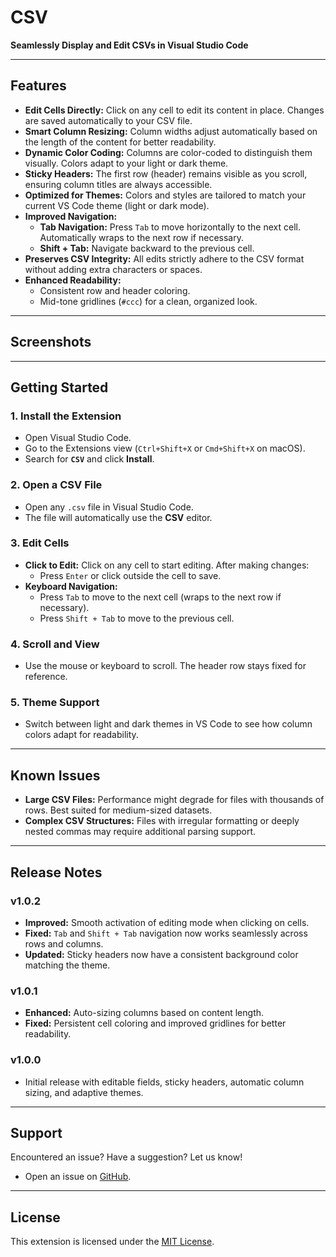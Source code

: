 # **CSV**

**Seamlessly Display and Edit CSVs in Visual Studio Code**

---

## **Features**

- **Edit Cells Directly:** Click on any cell to edit its content in place. Changes are saved automatically to your CSV file.
- **Smart Column Resizing:** Column widths adjust automatically based on the length of the content for better readability.
- **Dynamic Color Coding:** Columns are color-coded to distinguish them visually. Colors adapt to your light or dark theme.
- **Sticky Headers:** The first row (header) remains visible as you scroll, ensuring column titles are always accessible.
- **Optimized for Themes:** Colors and styles are tailored to match your current VS Code theme (light or dark mode).
- **Improved Navigation:**
  - **Tab Navigation:** Press `Tab` to move horizontally to the next cell. Automatically wraps to the next row if necessary.
  - **Shift + Tab:** Navigate backward to the previous cell.
- **Preserves CSV Integrity:** All edits strictly adhere to the CSV format without adding extra characters or spaces.
- **Enhanced Readability:** 
  - Consistent row and header coloring.
  - Mid-tone gridlines (`#ccc`) for a clean, organized look.

---

## **Screenshots**

<!-- Include screenshots or animations of the extension in action, if available -->

---

## **Getting Started**

### **1. Install the Extension**

- Open Visual Studio Code.
- Go to the Extensions view (`Ctrl+Shift+X` or `Cmd+Shift+X` on macOS).
- Search for **`CSV`** and click **Install**.

### **2. Open a CSV File**

- Open any `.csv` file in Visual Studio Code.
- The file will automatically use the **CSV** editor.

### **3. Edit Cells**

- **Click to Edit:** Click on any cell to start editing. After making changes:
  - Press `Enter` or click outside the cell to save.
- **Keyboard Navigation:**
  - Press `Tab` to move to the next cell (wraps to the next row if necessary).
  - Press `Shift + Tab` to move to the previous cell.

### **4. Scroll and View**

- Use the mouse or keyboard to scroll. The header row stays fixed for reference.

### **5. Theme Support**

- Switch between light and dark themes in VS Code to see how column colors adapt for readability.

---

## **Known Issues**

- **Large CSV Files:** Performance might degrade for files with thousands of rows. Best suited for medium-sized datasets.
- **Complex CSV Structures:** Files with irregular formatting or deeply nested commas may require additional parsing support.

---

## **Release Notes**

### **v1.0.2**
- **Improved:** Smooth activation of editing mode when clicking on cells.
- **Fixed:** `Tab` and `Shift + Tab` navigation now works seamlessly across rows and columns.
- **Updated:** Sticky headers now have a consistent background color matching the theme.

### **v1.0.1**
- **Enhanced:** Auto-sizing columns based on content length.
- **Fixed:** Persistent cell coloring and improved gridlines for better readability.

### **v1.0.0**
- Initial release with editable fields, sticky headers, automatic column sizing, and adaptive themes.

---

## **Support**

Encountered an issue? Have a suggestion? Let us know!

- Open an issue on [GitHub](https://github.com/jonaraphael/csv.git/issues).

---

## **License**

This extension is licensed under the [MIT License](https://opensource.org/licenses/MIT).


